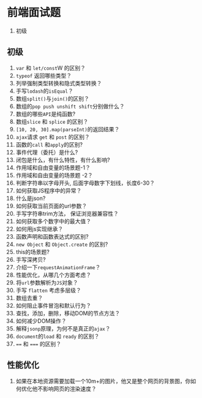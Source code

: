 # 前端面试题
1. 初级

## 初级
1. `var` 和 `let/const`W 的区别？
2. `typeof` 返回哪些类型？
3. 列举强制类型转换和隐式类型转换？
4. 手写`lodash`的`isEqual`？
5. 数组`split()`与`join()`的区别？
6. 数组的`pop push unshift shift`分别做什么？
7. 数组的哪些`API`是纯函数?
8. 数组`slice` 和 `splice` 的区别？
9. `[10, 20, 30].map(parseInt)`的返回结果？
10. `ajax`请求 `get` 和 `post` 的区别？
11. 函数的`call` 和`apply`的区别?
12. 事件代理（委托）是什么?
13. 闭包是什么，有什么特性，有什么影响?
14. 作用域和自由变量的场景题-1？
15. 作用域和自由变量的场景题 -2？
16. 判断字符串以字母开头, 后面字母数字下划线，长度6-30？
17. 如何获取JS程序中的异常？
18. 什么是json?
19. 如何获取当前页面的url参数？
20. 手写字符串trim方法， 保证浏览器兼容性？
21. 如何获取多个数字中的最大值？
22. 如何用js实现继承？
23. 函数声明和函数表达式的区别?
24. `new Object` 和 `Object.create` 的区别?
25. this的场景题?
26. 手写深拷贝?
27. 介绍一下`requestAnimationFrame`？
28. 性能优化，从哪几个方面考虑？
29. 将`url`参数解析为`JS`对象？
30. 手写 `flatten` 考虑多层级？
31. 数组去重？
32. 如何阻止事件冒泡和默认行为？
33. 查找，添加，删除，移动DOM的节点方法？
34. 如何减少DOM操作？
35. 解释`jsonp`原理，为何不是真正的`ajax`？
36. `document`的`load` 和 `ready` 的区别？
37. `==` 和 `===` 的区别？



## 性能优化
1. 如果在本地资源需要加载一个10m+的图片，他又是整个网页的背景图，你如何优化他不影响网页的渲染速度？